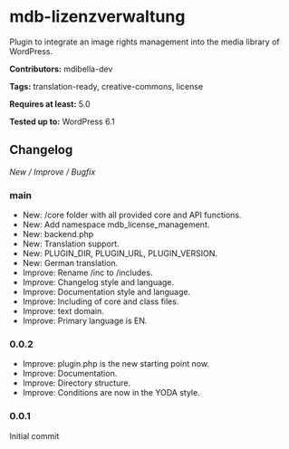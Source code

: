 # mdb-lizenzverwaltung
Plugin to integrate an image rights management into the media library of WordPress.

__Contributors:__ mdibella-dev

__Tags:__  translation-ready, creative-commons, license

__Requires at least:__ 5.0

__Tested up to:__ WordPress 6.1


## Changelog
*New / Improve / Bugfix*


### main
* New: /core folder with all provided core and API functions.
* New: Add namespace mdb_license_management.
* New: backend.php
* New: Translation support.
* New: PLUGIN_DIR, PLUGIN_URL, PLUGIN_VERSION.
* New: German translation.
* Improve: Rename /inc to /includes.
* Improve: Changelog style and language.
* Improve: Documentation style and language.
* Improve: Including of core and class files.
* Improve: text domain.
* Improve: Primary language is EN.


### 0.0.2
* Improve: plugin.php is the new starting point now.
* Improve: Documentation.
* Improve: Directory structure.
* Improve: Conditions are now in the YODA style.


### 0.0.1
Initial commit
